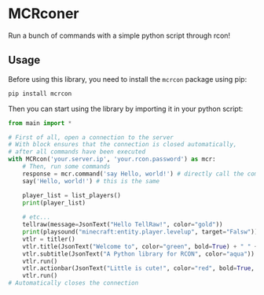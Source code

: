 # MCRconer
Run a bunch of commands with a simple python script through rcon!  

## Usage
Before using this library, you need to install the `mcrcon` package using pip:  
```bash
pip install mcrcon
```  
Then you can start using the library by importing it in your python script:  
```python
from main import *

# First of all, open a connection to the server
# With block ensures that the connection is closed automatically,
# after all commands have been executed
with MCRcon('your.server.ip', 'your.rcon.password') as mcr:
    # Then, run some commands
    response = mcr.command('say Hello, world!') # directly call the command
    say('Hello, world!') # this is the same

    player_list = list_players()
    print(player_list)
    
    # etc...
    tellraw(message=JsonText("Hello TellRaw!", color="gold"))
    print(playsound("minecraft:entity.player.levelup", target="Falsw"))
    vtlr = titler()
    vtlr.title(JsonText("Welcome to", color="green", bold=True) + " " + JsonText("Minecraft", color="gold", bold=True))
    vtlr.subtitle(JsonText("A Python library for RCON", color="aqua"))
    vtlr.run()
    vtlr.actionbar(JsonText("Little is cute!", color="red", bold=True, italic=True))
    vtlr.run()
# Automatically closes the connection
```